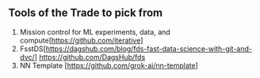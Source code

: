## Tools of the Trade to pick from

1. Mission control for ML experiments, data, and compute[https://github.com/iterative]
2. FsstDS[https://dagshub.com/blog/fds-fast-data-science-with-git-and-dvc/]
https://github.com/DagsHub/fds
3. NN Template [https://github.com/grok-ai/nn-template]
